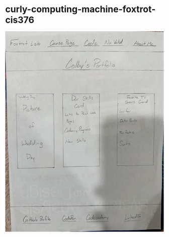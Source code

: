 # curly-computing-machine-foxtrot-cis376
![wireframefoxtrot](https://github.com/cnorwood10/curly-computing-machine-foxtrot-cis376/blob/main/img/IMG_4297.jpeg)

